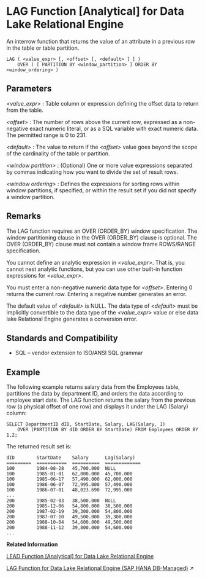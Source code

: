 <!-- loioa55b772a84f2101583fef0038bcd8bb0 -->

# LAG Function \[Analytical\] for Data Lake Relational Engine

An interrow function that returns the value of an attribute in a previous row in the table or table partition.



```
LAG ( <value_expr> [, <offset> [, <default> ] ] ) 
    OVER ( [ PARTITION BY <window_partition> ] ORDER BY <window_ordering> )
```



<a name="loioa55b772a84f2101583fef0038bcd8bb0__LAG_parm1"/>

## Parameters

 *<value\_expr\>*
 :   Table column or expression defining the offset data to return from the table.

  *<offset\>*
 :   The number of rows above the current row, expressed as a non-negative exact numeric literal, or as a SQL variable with exact numeric data. The permitted range is 0 to 231.

  *<default\>*
 :   The value to return if the *<offset\>* value goes beyond the scope of the cardinality of the table or partition.

  *<window partition\>*
 :   \(Optional\) One or more value expressions separated by commas indicating how you want to divide the set of result rows.

  *<window ordering\>*
 :   Defines the expressions for sorting rows within window partitions, if specified, or within the result set if you did not specify a window partition.

 

<a name="loioa55b772a84f2101583fef0038bcd8bb0__LAG_remarks1"/>

## Remarks

The LAG function requires an OVER \(ORDER\_BY\) window specification. The window partitioning clause in the OVER \(ORDER\_BY\) clause is optional. The OVER \(ORDER\_BY\) clause must not contain a window frame ROWS/RANGE specification.

You cannot define an analytic expression in *<value\_expr\>*. That is, you cannot nest analytic functions, but you can use other built-in function expressions for *<value\_expr\>*.

You must enter a non-negative numeric data type for *<offset\>*. Entering 0 returns the current row. Entering a negative number generates an error.

The default value of *<default\>* is NULL. The data type of *<default\>* must be implicitly convertible to the data type of the *<value\_expr\>* value or else data lake Relational Engine generates a conversion error.



<a name="loioa55b772a84f2101583fef0038bcd8bb0__LAG_standards1"/>

## Standards and Compatibility

-   SQL – vendor extension to ISO/ANSI SQL grammar



<a name="loioa55b772a84f2101583fef0038bcd8bb0__LAG_eample1"/>

## Example

The following example returns salary data from the Employees table, partitions the data by department ID, and orders the data according to employee start date. The LAG function returns the salary from the previous row \(a physical offset of one row\) and displays it under the LAG \(Salary\) column:

```
SELECT DepartmentID dID, StartDate, Salary, LAG(Salary, 1) 
    OVER (PARTITION BY dID ORDER BY StartDate) FROM Employees ORDER BY 1,2;
```

The returned result set is:

```
dID        StartDate    Salary      Lag(Salary)
=========  ===========  ==========  =============
100        1984-08-28   45,700.000  NULL
100        1985-01-01   62,000.000  45,700.000
100        1985-06-17   57,490.000  62,000.000
100        1986-06-07   72,995.000  57,490.000
100        1986-07-01   48,023.690  72,995.000
...
200        1985-02-03   38,500.000  NULL
200        1985-12-06   54,800.000  38,500.000
200        1987-02-19   39,300.000  54,800.000
200        1987-07-10   49,500.000  39,300.000
200        1988-10-04   54,600.000  49,500.000
200        1988-11-12   39,800.000  54,600.000 
...
```

**Related Information**  


[LEAD Function \[Analytical\] for Data Lake Relational Engine](lead-function-analytical-for-data-lake-relational-engine-a55d051.md "An interrow function that returns the value of an attribute in a subsequent row in the table or table partition.")

[LAG Function for Data Lake Relational Engine (SAP HANA DB-Managed)](https://help.sap.com/viewer/a898e08b84f21015969fa437e89860c8/2023_1_QRC/en-US/0561e5415d37410b837052f20b4239b9.html "An interrow function that returns the value of an attribute in a previous row in the table or table partition.") :arrow_upper_right:

